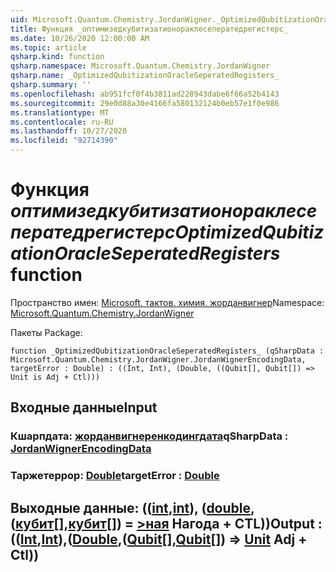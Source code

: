 ```yaml
---
uid: Microsoft.Quantum.Chemistry.JordanWigner._OptimizedQubitizationOracleSeperatedRegisters_
title: Функция _оптимизедкубитизатионораклесеператедрегистерс_
ms.date: 10/26/2020 12:00:00 AM
ms.topic: article
qsharp.kind: function
qsharp.namespace: Microsoft.Quantum.Chemistry.JordanWigner
qsharp.name: _OptimizedQubitizationOracleSeperatedRegisters_
qsharp.summary: ''
ms.openlocfilehash: ab951fcf0f4b3811ad228943dabe6f66a52b4143
ms.sourcegitcommit: 29e0d88a30e4166fa580132124b0eb57e1f0e986
ms.translationtype: MT
ms.contentlocale: ru-RU
ms.lasthandoff: 10/27/2020
ms.locfileid: "92714390"
---
```

# <a name="_optimizedqubitizationoracleseperatedregisters_-function"></a><span data-ttu-id="b5500-102">Функция _оптимизедкубитизатионораклесеператедрегистерс_</span><span class="sxs-lookup"><span data-stu-id="b5500-102">_OptimizedQubitizationOracleSeperatedRegisters_ function</span></span>

<span data-ttu-id="b5500-103">Пространство имен: [Microsoft. тактов. химия. жорданвигнер](xref:Microsoft.Quantum.Chemistry.JordanWigner)</span><span class="sxs-lookup"><span data-stu-id="b5500-103">Namespace: [Microsoft.Quantum.Chemistry.JordanWigner](xref:Microsoft.Quantum.Chemistry.JordanWigner)</span></span>

<span data-ttu-id="b5500-104">Пакеты [](https://nuget.org/packages/)</span><span class="sxs-lookup"><span data-stu-id="b5500-104">Package: [](https://nuget.org/packages/)</span></span>




```qsharp
function _OptimizedQubitizationOracleSeperatedRegisters_ (qSharpData : Microsoft.Quantum.Chemistry.JordanWigner.JordanWignerEncodingData, targetError : Double) : ((Int, Int), (Double, ((Qubit[], Qubit[]) => Unit is Adj + Ctl)))
```


## <a name="input"></a><span data-ttu-id="b5500-105">Входные данные</span><span class="sxs-lookup"><span data-stu-id="b5500-105">Input</span></span>

### <a name="qsharpdata--jordanwignerencodingdata"></a><span data-ttu-id="b5500-106">Кшарпдата: [жорданвигнеренкодингдата](xref:Microsoft.Quantum.Chemistry.JordanWigner.JordanWignerEncodingData)</span><span class="sxs-lookup"><span data-stu-id="b5500-106">qSharpData : [JordanWignerEncodingData](xref:Microsoft.Quantum.Chemistry.JordanWigner.JordanWignerEncodingData)</span></span>




### <a name="targeterror--double"></a><span data-ttu-id="b5500-107">Таржетеррор: [Double](xref:microsoft.quantum.lang-ref.double)</span><span class="sxs-lookup"><span data-stu-id="b5500-107">targetError : [Double](xref:microsoft.quantum.lang-ref.double)</span></span>





## <a name="output--intintdoublequbitqubit--unit-adj--ctl"></a><span data-ttu-id="b5500-108">Выходные данные: (([int](xref:microsoft.quantum.lang-ref.int),[int](xref:microsoft.quantum.lang-ref.int)), ([double](xref:microsoft.quantum.lang-ref.double), ([кубит](xref:microsoft.quantum.lang-ref.qubit)[],[кубит](xref:microsoft.quantum.lang-ref.qubit)[]) = [>ная](xref:microsoft.quantum.lang-ref.unit) Нагода + CTL))</span><span class="sxs-lookup"><span data-stu-id="b5500-108">Output : (([Int](xref:microsoft.quantum.lang-ref.int),[Int](xref:microsoft.quantum.lang-ref.int)),([Double](xref:microsoft.quantum.lang-ref.double),([Qubit](xref:microsoft.quantum.lang-ref.qubit)[],[Qubit](xref:microsoft.quantum.lang-ref.qubit)[]) => [Unit](xref:microsoft.quantum.lang-ref.unit) Adj + Ctl))</span></span>

